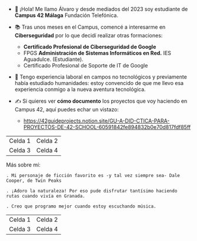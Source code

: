 - 👋 ¡Hola! Me llamo Álvaro y desde mediados del 2023 soy estudiante de <b>Campus 42 Málaga</b> Fundación Telefónica.

- 📚 Tras unos meses en el Campus, comencé a interesarme en <b>Ciberseguridad</b> por lo que decidí realizar otras formaciones:
  - <b>Certificado Profesional de Ciberseguridad de Google</b> 
  - FPGS <b>Administración de Sistemas Informáticos en Red.</b> IES Aguadulce. (Estudiante).
  - Certificado Profesional de Soporte de IT de Google
  
- 👔 Tengo experiencia laboral en campos no tecnológicos y previamente había estudiado humanidades: estoy
  convencido de que me llevo esa experiencia conmigo a la nueva aventura tecnológica.

- ✍️ Si quieres ver <b>cómo documento</b> los proyectos que voy haciendo en Campus 42, aquí puedes echar un vistazo:
  - https://42guideprojects.notion.site/GU-A-DID-CTICA-PARA-PROYECTOS-DE-42-SCHOOL-60591842fe894832b0e70d817fdf85ff

<table>
  <tr>
    <td>Celda 1</td>
    <td>Celda 2</td>
  </tr>
  <tr>
    <td>Celda 3</td>
    <td>Celda 4</td>
  </tr>
</table>

Más sobre mí:

    . Mi personaje de ficción favorito es -y tal vez siempre sea- Dale Cooper, de Twin Peaks
    
    . ¡Adoro la naturaleza! Por eso pude disfrutar tantísimo haciendo rutas cuando vivía en Granada.
    
    . Creo que programo mejor cuando estoy escuchando música.

<table>
  <tr>
    <td>Celda 1</td>
    <td>Celda 2</td>
  </tr>
  <tr>
    <td>Celda 3</td>
    <td>Celda 4</td>
  </tr>
</table>
<!---
alvapari/alvapari is a ✨ special ✨ repository because its `README.md` (this file) appears on your GitHub profile.
You can click the Preview link to take a look at your changes.
--->

